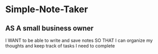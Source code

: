 # Simple-Note-Taker

## AS A small business owner
I WANT to be able to write and save notes
SO THAT I can organize my thoughts and keep track of tasks I need to complete
